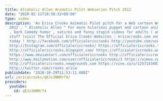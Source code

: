 ```yaml
---
title: Alcoholic Allen Animatic Pilot Webseries Pitch 2012
date: "2020-02-11T18:38:32+08:00"
type: video
description: 'An Erica Crooks Animatic Pilot pitch for a Web cartoon Web series from
  2012 . " Alcoholic Allen " For more hilarious puppet and cartoon animation parodies
  , Dark Comedy humor , satires and funny stupid videos for adults ( and other cool
  stuff )visit The Official Erica Crooks Websites : ericacrooks.com and officialericcrooks.com
  today ! http://facebook.com/officialericcrooks http://youtube.com/user/officialericcrooks
  http://Instagram.com/officialericcrooks/ https://officialericcrooks.tumblr.com/
  http://officialericcrooks.blogspot.com/ https://officialericcrooks.wordpress.com
  https://www.deviantart.com/officialericcrooks http://officialericcrooks.newgrounds.com/follow
  http://www.dailymotion.com/user/officialericcrooks/1 https://vimeo.com/officialericcrooks
  http://officialericcrooks.newgrounds.com https://vine.co/u/1257143407999610880 https://www.pinterest.com/officialec1/
  http://twitter.com/crooks_erica'
publishdate: "2018-10-29T11:53:11.000Z"
url: /ericacrooks/qEJs3NNMrT4/
providers:
  youtube:
    id: qEJs3NNMrT4
---
```

